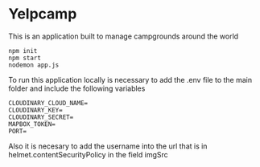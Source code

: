 # Yelpcamp
This is an application built to manage campgrounds around the world 
```npm
npm init 
npm start
nodemon app.js
```
To run this application locally is necessary to add the .env file to the main folder and include the following variables
```dotenv
CLOUDINARY_CLOUD_NAME=
CLOUDINARY_KEY=
CLOUDINARY_SECRET=
MAPBOX_TOKEN=
PORT=
```
Also it is necesary to add the username into the url that is in helmet.contentSecurityPolicy in the field imgSrc
